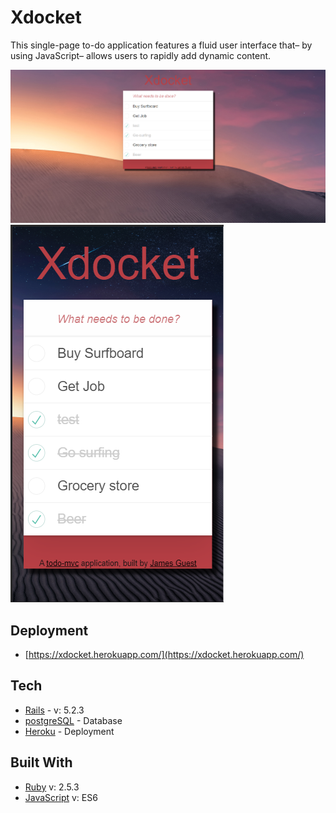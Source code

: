 # Xdocket

This single-page to-do application features a fluid user interface that– by using JavaScript– allows users to rapidly add dynamic content.

<img src="images/index.PNG">

<img src="images/index2.PNG">

## Deployment

- [https://xdocket.herokuapp.com/](https://xdocket.herokuapp.com/)

## Tech

- [Rails](https://rubyonrails.org/) - v: 5.2.3
- [postgreSQL](https://www.postgresql.org/) - Database
- [Heroku](https://devcenter.heroku.com/) - Deployment

## Built With

- [Ruby](https://www.ruby-lang.org/en/documentation/) v: 2.5.3
- [JavaScript](https://developer.mozilla.org/en-US/docs/Web/JavaScript) v: ES6
